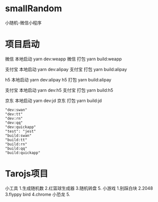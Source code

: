 # smallRandom
小随机-微信小程序

# 项目启动
微信 本地启动
yarn dev:weapp
微信 打包
yarn build:weapp

支付宝 本地启动
yarn dev:alipay
支付宝 打包
yarn build:alipay

h5 本地启动
yarn dev:alipay
h5 打包
yarn build:alipay

支付宝 本地启动
yarn dev:h5
支付宝 打包
yarn build:h5

京东 本地启动
yarn dev:jd
京东 打包
yarn build:jd

    "dev:swan"
    "dev:tt"
    "dev:rn"
    "dev:qq"
    "dev:quickapp"
    "test": "jest"
    "build:swan"
    "build:tt"
    "build:rn"
    "build:qq"
    "build:quickapp"

# Tarojs项目
小工具
1.生成随机数
2.红篮球生成器
3.随机转盘
5.
小游戏
1.别踩白块
2.2048
3.flyppy bird
4.chrome 小恐龙
5.
